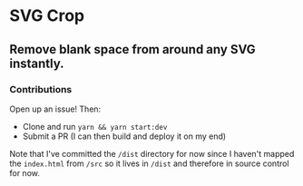 # SVG Crop

## Remove blank space from around any SVG instantly.

### Contributions

Open up an issue! Then:

- Clone and run `yarn && yarn start:dev` 
- Submit a PR (I can then build and deploy it on my end)

Note that I've committed the `/dist` directory for now since I haven't mapped the `index.html` from `/src` so it lives in `/dist` and therefore in source control for now.

